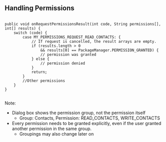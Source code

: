 ## Handling Permissions

<pre><code class="java slightly-smaller" data-noescape>
public void onRequestPermissionsResult(int code, String permissions[], int[] results) {
    switch (code) {
        case <span class="constant">MY_PERMISSIONS_REQUEST_READ_CONTACTS</span>: {
            // If request is cancelled, the result arrays are empty.
            if (results.length > 0
                && results[0] == <span class="type-name">PackageManager</span>.<span class="constant">PERMISSION_GRANTED</span>) {
                // permission was granted
            } else {
                // permission denied
            }
            return;
        }
        //Other permissions
    }
}

</code></pre>

Note:
+ Dialog box shows the permission group, not the permission itself
    + Group: Contacts, Permission: READ_CONTACTS, WRITE_CONTACTS
+ Every permission needs to be granted explicitly, even if the user granted another permission in the same group.
    + Groupings may also change later on
